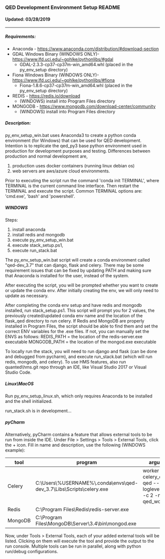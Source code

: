 ### QED Development Environment Setup README
#### Updated: 03/28/2019
------------------------------------------------------------------------------------------------

##### Requirements:
* Anaconda - https://www.anaconda.com/distribution/#download-section
* GDAL Windows Binary (WINDOWS ONLY)- https://www.lfd.uci.edu/~gohlke/pythonlibs/#gdal
	- GDAL-2.3.3-cp37-cp37m-win_amd64.whl (placed in the py_env_setup directory)
* Fiona Windows Binary (WINDOWS ONLY)- https://www.lfd.uci.edu/~gohlke/pythonlibs/#fiona 
	- Fiona-1.8.6-cp37-cp37m-win_amd64.whl (placed in the py_env_setup directory)
* REDIS - https://redis.io/download
    - (WINDOWS) install into Program Files directory
* MONGODB - https://www.mongodb.com/download-center/community
    - (WINDOWS) install into Program Files directory

##### Description:
py_env_setup_win.bat uses Anaconda3 to create a python conda environment (for Windows) that can be used for 
QED development. Intention is to replicate the qed_py3 base python environment used in production
for development purposes and testing. Differences between production and normal development are,
1) production uses docker containers (running linux debian os)
2) web servers are aws/azure
cloud environments.

Prior to executing the script run the command 'conda init TERMINAL', where TERMINAL is 
the current command line interface. Then restart the TERMINAL and execute the script. 
Common TERMINAL options are: 'cmd.exe', 'bash' and 'powershell'.

##### WINDOWS
Steps: 
1) install anaconda
2) install redis and mongodb
3) execute py_env_setup_win.bat
4) execute stack_setup.ps1,
5) execute run_stack.bat

The py_env_setup_win.bat script will create a conda environment called "qed-dev_3.7" that can
django, flask and celery. There may be some requirement issues that can be fixed by updating 
PATH and making sure that Anaconda is installed for the user, instead of the system. 

After executing the script, you will be prompted whether you want to create or update the conda
env. After initially creating the env, we will only need to update as necessary.

After completing the conda env setup and have redis and mongodb installed, run stack_setup.ps1.
This script will prompt you for 2 values, the previously created/updated conda env name and
the location of the flask_qed directory to run celery. If Redis and MongoDB are properly installed
in Program Files, the script should be able to find them and set the correct ENV variables for the
.exe files. If not, you can manually set the ENVS as follows:
REDIS_PATH = the location of the redis-server.exe executable
MONGODB_PATH = the location of the mongod.exe executable

To locally run the stack, you will need to run django and flask (can be done and debugged from pycharm),
and execute run_stack.bat (which will run redis, mongodb, and celery). To use HMS features, also run
quanted\hms.git repo through an IDE, like Visual Studio 2017 or Visual Studio Code.

##### Linux\MacOS
Run py_env_setup_linux.sh, which only requires Anaconda to be installed and the shell initialized.

run_stack.sh is in development...

##### pyCharm
Alternatively, pyCharm contains a feature that allows external tools to be run from inside the IDE.
Under File > Settings > Tools > External Tools, click the + icon. Fill in name and description, use the following (WINDOWS example):

| tool | program | arguments | working directory |
| ---- | ---- | ---- |---- |
| Celery | C:\Users\\%USERNAME%\\.conda\envs\qed-dev_3.7\Libs\Scripts\celery.exe | worker -A celery_cgi -Q qed --loglevel=DEBUG -c 2 -n qed_worker | C:\git\qed\flask_qed |
| Redis | C:\Program Files\Redis\redis-server.exe |  | C:\Program Files\Redis |
| MongoDB | C:\Program Files\MongoDB\Server\3.4\bin\mongod.exe |  | C:\Program Files\MongoDB\Server\3.4\bin |


Now, under Tools > External Tools, each of your added external tools will be listed. Clicking on them will execute the tool and provide the output to the run console. Multiple tools can be run in parallel, along with python run/debug configurations.
